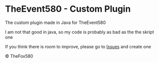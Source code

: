 # TheEvent580 - Custom Plugin

The custom plugin made in Java for TheEvent580

I am not that good in java, so my code is probably as bad as the the skript one

If you think there is room to improve, please go to [Issues](https://github.com/TheFox580/TheEvent580_CP/issues) and create one

© TheFox580
